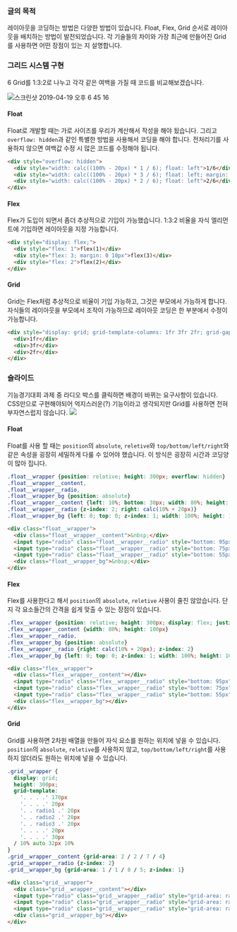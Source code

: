 ### 글의 목적
레이아웃을 코딩하는 방법은 다양한 방법이 있습니다. Float, Flex, Grid 순서로 레이아웃을 배치하는 방법이 발전되었습니다.
각 기술들의 차이와 가장 최근에 만들어진 Grid를 사용하면 어떤 장점이 있는 지 설명합니다.

### 그리드 시스템 구현
6 Grid를 1:3:2로 나누고 각각 같은 여백을 가질 때 코드를 비교해보겠습니다.

![스크린샷 2019-04-19 오후 6 45 16](https://user-images.githubusercontent.com/17817719/56418908-714cf080-62d3-11e9-9e57-fdc5bd1e1a4f.png)

#### Float
Float로 개발할 때는 가로 사이즈를 우리가 계산해서 작성을 해야 됬습니다. 그리고 `overflow: hidden`과 같인 특별한 방법을 사용해서 코딩을 해야 합니다. 전처리기를 사용하지 않으면 여백값 수정 시 많은 코드를 수정해야 됩니다.

```html
<div style="overflow: hidden">
  <div style="width: calc((100% - 20px) * 1 / 6); float: left">1/6</div>
  <div style="width: calc((100% - 20px) * 3 / 6); float: left; margin: 0 10px">3/6</div>
  <div style="width: calc((100% - 20px) * 2 / 6); float: left">2/6</div>
</div>
```

#### Flex
Flex가 도입이 되면서 좀더 추상적으로 기입이 가능했습니다. 1:3:2 비율을 자식 엘리먼트에 기입하면 레이아웃을 지정 가능합니다.

```html
<div style="display: flex;">
  <div style="flex: 1">flex(1)</div>
  <div style="flex: 3; margin: 0 10px">flex(3)</div>
  <div style="flex: 2">flex(2)</div>
</div>
```
#### Grid
Grid는 Flex처럼 추상적으로 비율이 기입 가능하고, 그것은 부모에서 가능하게 합니다. 자식들의 레이아웃을 부모에서 조작이 가능하므로
레이아웃 코딩은 한 부분에서 수정이 가능합니다.

```html
<div style="display: grid; grid-template-columns: 1fr 3fr 2fr; grid-gap: 10px">
  <div>1fr</div>
  <div>3fr</div>
  <div>2fr</div>
</div>
```

### 슬라이드
기능경기대회 과제 중 라디오 박스를 클릭하면 배경이 바뀌는 요구사항이 있습니다. CSS만으로 구현해야되어 억지스러운(?) 기능이라고 생각되지만 Grid를 사용하면 전혀 부자연스럽지 않습니다.
![](https://user-images.githubusercontent.com/17817719/56421526-dd345680-62dd-11e9-8eb9-6983017959d3.png)

#### Float
Float를 사용 할 때는 `position`의 `absolute`, `reletive`와 `top/bottom/left/right`와 같은 속성을 굉장히 세밀하게 다룰 수 있어야 했습니다. 이 방식은 굉장히 시간과 코딩양이 많아 집니다.
```css
.float__wrapper {position: relative; height: 300px; overflow: hidden}
.float__wrapper__content,
.float__wrapper__radio,
.float__wrapper_bg {position: absolute}
.float__wrapper__content {left: 10%; bottom: 30px; width: 80%; height: 100px}
.float__wrapper__radio {z-index: 2; right: calc(10% + 20px)}
.float__wrapper_bg {left: 0; top: 0; z-index: 1; width: 100%; height: 100%}
```
```html
<div class="float__wrapper">
  <div class="float__wrapper__content">&nbsp;</div>
  <input type="radio" class="float__wrapper__radio" style="bottom: 95px">
  <input type="radio" class="float__wrapper__radio" style="bottom: 75px">
  <input type="radio" class="float__wrapper__radio" style="bottom: 55px">
  <div class="float__wrapper_bg">&nbsp;</div>
</div>
```

#### Flex
Flex를 사용한다고 해서 `position`의 `absolute`, `reletive` 사용이 줄진 않았습니다. 단지 각 요소들간의 간격을 쉽게 맞출 수 있는 장점이 있습니다.

```css
.flex__wrapper {position: relative; height: 300px; display: flex; justify-content: center; align-items: flex-end; padding-bottom: 30px}
.flex__wrapper__content {width: 80%; height: 100px}
.flex__wrapper__radio,
.flex__wrapper_bg {position: absolute}
.flex__wrapper__radio {right: calc(10% + 20px); z-index: 2}
.flex__wrapper_bg {left: 0; top: 0; z-index: 1; width: 100%; height: 100%}
```
```html
<div class="flex__wrapper">
  <div class="flex__wrapper__content"></div>
  <input type="radio" class="flex__wrapper__radio" style="bottom: 95px">
  <input type="radio" class="flex__wrapper__radio" style="bottom: 75px">
  <input type="radio" class="flex__wrapper__radio" style="bottom: 55px">
  <div class="flex__wrapper_bg"></div>
</div>
```

#### Grid
Grid를 사용하면 2차원 배열을 만들어 자식 요소를 원하는 위치에 넣을 수 있습니다. `position`의 `absolute`, `reletive`를 사용하지 않고, `top/bottom/left/right`를 사용하지 않더라도 원하는 위치에 넣을 수 있습니다.

```css
.grid__wrapper {
  display: grid;
  height: 300px;
  grid-template:
    '. . . .' 170px
    '. . . .' 20px
    '. . radio1 .' 20px
    '. . radio2 .' 20px
    '. . radio3 .' 20px
    '. . . .' 20px
    '. . . .' 30px
  / 10% auto 32px 10%
}
.grid__wrapper__content {grid-area: 2 / 2 / 7 / 4}
.grid__wrapper__radio {z-index: 2}
.grid__wrapper_bg {grid-area: 1 / 1 / 8 / 5; z-index: 1}
```
```html
<div class="grid__wrapper">
  <div class="grid__wrapper__content"></div>
  <input type="radio" class="grid__wrapper__radio" style="grid-area: radio1">
  <input type="radio" class="grid__wrapper__radio" style="grid-area: radio2">
  <input type="radio" class="grid__wrapper__radio" style="grid-area: radio3">
  <div class="grid__wrapper_bg"></div>
</div>
```